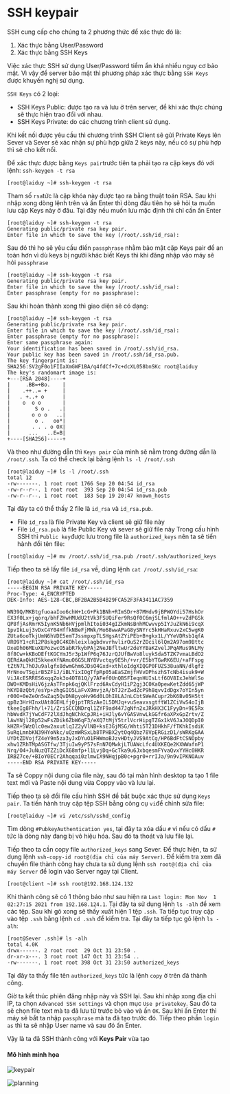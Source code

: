 ﻿# SSH keypair
SSH cung cấp cho chúng ta 2 phương thức để xác thực đó là:

1. Xác thực bằng User/Password
1. Xác thực bằng SSH Keys

Việc xác thực SSH sử dụng User/Password tiềm ẩn khá nhiều nguy cơ bảo mật. Vì vậy để server bảo mật thì phương pháp xác thực bằng `SSH Keys` được khuyến nghị sử dụng.

`SSH Keys` có 2 loại: 
- SSH Keys Public: được tạo ra và lưu ở trên server, để khi xác thực chúng sẽ thực hiện trao đổi với nhau.
- SSH Keys Private: do các chương trình client sử dụng.

Khi kết nối được yêu cầu thì chương trình SSH Client sẽ gửi Private Keys lên Sever và Sever sẽ xác nhận sự phù hợp giữa 2 keys này, nếu có sự phù hợp thì sẽ cho kết nối.

Để xác thực được bằng `Keys pair`trước tiên ta phải tạo ra cặp keys đó với lệnh: `ssh-keygen -t rsa`
```
[root@laiduy ~]# ssh-keygen -t rsa

```
Tham số `rsa`tức là cặp khóa này được tạo ra bằng thuật toán RSA.
Sau khi nhập xong dòng lệnh trên và ấn Enter thì dòng đầu tiên họ sẽ hỏi ta muốn lưu cặp Keys này ở đâu. Tại đây nếu muốn lưu mặc định thì chỉ cần ấn Enter 
```
[root@laiduy ~]# ssh-keygen -t rsa
Generating public/private rsa key pair.
Enter file in which to save the key (/root/.ssh/id_rsa): 
```
Sau đó thì họ sẽ yêu cầu điền `passphrase` nhằm bảo mật cặp Keys pair để an toàn hơn vì dù keys bị người khác biết Keys thì khi đăng nhập vào máy sẽ hỏi `passphrase`
```
[root@laiduy ~]# ssh-keygen -t rsa
Generating public/private rsa key pair.
Enter file in which to save the key (/root/.ssh/id_rsa): 
Enter passphrase (empty for no passphrase):
```
Sau khi hoàn thành xong thì giao diện sẽ có dạng: 
```
[root@laiduy ~]# ssh-keygen -t rsa
Generating public/private rsa key pair.
Enter file in which to save the key (/root/.ssh/id_rsa):
Enter passphrase (empty for no passphrase):
Enter same passphrase again:
Your identification has been saved in /root/.ssh/id_rsa.
Your public key has been saved in /root/.ssh/id_rsa.pub.
The key fingerprint is:
SHA256:SV2gF0o1FIIaXmGWF1BA/q4fdCf+7c+dcXL058bnSKc root@laiduy
The key's randomart image is:
+---[RSA 2048]----+
|     .BB=+Bo.    |
|    .++..= +     |
|   . +..+ o      |
|    o  o o       |
|        S o .   .|
|       o o o   ..|
|        o .   oo*|
|       . . . o OX|
|      ...   ..E=B|
+----[SHA256]-----+
```
Và theo như đường dẫn thì `Keys pair` của mình sẽ nằm trong đường dẫn là `/root/.ssh`. Ta có thể check lại bằng lệnh `ls -l /root/.ssh`
```
[root@laiduy ~]# ls -l /root/.ssh
total 12
-rw-------. 1 root root 1766 Sep 20 04:54 id_rsa
-rw-r--r--. 1 root root  393 Sep 20 04:54 id_rsa.pub
-rw-r--r--. 1 root root  183 Sep 19 20:47 known_hosts
```
Tại đây ta có thể thấy 2 file là `id_rsa` và `id_rsa.pub`. 
- File `id_rsa` là file Private Key và client sẽ giữ file này
- File `id_rsa.pub` là file Public Key và sever sẽ giữ file này
 Trong cấu hình SSH thì `Public key`được lưu trong file là `authorized_keys` nên ta sẽ tiến hành đổi tên file:
 ```
[root@laiduy ~]# mv /root/.ssh/id_rsa.pub /root/.ssh/authorized_keys
```
Tiếp theo ta sẽ lấy file `id_rsa` về, dùng lệnh `cat /root/.ssh/id_rsa`:
```
[root@laiduy ~]# cat /root/.ssh/id_rsa
-----BEGIN RSA PRIVATE KEY-----
Proc-Type: 4,ENCRYPTED
DEK-Info: AES-128-CBC,BF2BA2B5B4B29FCA52F3FA3411AC7359

WN39Q/MKBtgfuoaaIoo6chW+1cG+Pk1BNh+RImSDr+87MHdv9jBPWOYdi57HshOr
EX3f0Lx+jqorq/bhFZHwHMUdU2tVk3FSUQiFer9RsQf0C6mjSLfmlAO++vZdPGSk
QP8fjAsRmrK5IynK5Nb6HVjpmlhItoi034gIZkmNsBnhMCwvvp5IYJuZkN6i9cqX
1pvIkLuj3vDxC4Y04HffkNBeFjMWk/Mo68wwAPaG8ySNYrc5kHHaRxuv2xC5wgK0
ZUta6ooTkjUmN6hVDE5emTJssmpxpTLSHgsAtZYiPEb+B+gkx1L/YYeVDRsb1qfA
VRO9Y1+cR12P8skg0C4KOhleixlagbdvvrhvlirOuS2rZOcil6lQm2A97om9Bttc
DxeDh06MEuXEPozwcO5abR7kybPAj2NeJBfltwUr2deYYBaKZvelJPqAMus9NLMy
8f8Cw+kKBoDEftKGCYmJ5r3p1WfP6q76JzrQJUfBwVo8luykSda5TZK7vmaLBdO2
QERdAaQkHI5kkeeXfNAmuO6G5LNY8Vvctqy9E5h/+vr/E5bYTGwRK6EU/+aFFspg
tZtN7L7hOJu9algfx8dwmGhm6JDsO4Gxd+xthloIdgXIQGP0FUZS38uaNN/dlgfz
MrNnovTSgirB5ZFiJ/iBLYixIOgTfpRp05aEaSZmjfHVvDPhszhSTcNb4isuk9+W
ViJAcESRRES6xqqZok3o4OT81Q/y7AFef0UnQBSFIeqnHUIsLtf6OV8IxJehWlSo
DWO+KMDsHiV6jzAsTFnpk6qjQKlFrzd6AvCdyH1iP2gj3C0Ka0pewKetZdd65jWP
hKYD8zQbt/esYp+zhgGIO5LaFvX9mvjzA/bTJ2rZwdZcP9h8qvvIdDgx7oYIn5yn
r00O+0eZeOn5wZaq5QvDN8pyoHv96d0LOhI8LAJnLCbtSWeACupr2bK6Bv05H5tt
qpBz3HrHInxUAt8GEHLfjOjptTRSzAeIL5DMJq+vuSeavxsgtftW1ZCiVwS4oIjB
tkeeIg8Fhh/l+71/ZriSCCQNDrql1ZYF9ad447JgNfn2xJRkHX3C1FyyDn+9E5Rx
hbWvdX7jYwCdF72lXdJhgNChkCpJRi+iHJly6vYGASVnwLkGGfr6aXPxGpZrtv/Z
lAwYNjl28p52wFsZDik6ZbW6qF3/eXQ7tMjY5trlVcrHipgTZGx1kV6JaJOQDpI0
kHZR+SWzQlc0ew2axutlqIZ2yVlNB+ksE3GjMSG/Whti5T21DHkhF/fTKhkIsdiK
5uRqLmnbKN39HYoNkc/uQzmWRSxLb8TPHBX2ytOq4Qbz78VpERGizD1/sWRKgGAA
UYDtZDVojfZ4eY9m5za3yJxDYuO1FHWmoBJzvHDtyJVS9AtCg/HP6BdFtCSNOpby
xhw1ZRhTMpASGTfw/3TjuIw9yP57sFnN7QMwkjLTUAWcLfc4UXKEQe2KXWWafnP1
Nrq/O4+JuNuzQTZZiDcX68mfp+l1LvjDq+GcTka9u6JxbqesmFYvaQvxYYHc0HKR
IRBZ7ce/+BIoY0ECr2Ahqqai0zlmwIX9NHqjpB0c+pgr0+rrIJa/9n9vIPKNOAuv
-----END RSA PRIVATE KEY-----
```
Ta sẽ Coppy nội dung của file này, sau đó tại màn hình desktop ta tạo 1 file text mới và Paste nội dung vừa Coppy vào và lưu lại.

Tiếp theo ta sẽ đổi file cấu hình SSH để bắt buộc xác thực sử dụng `Keys pair`. Ta tiến hành truy cập tệp SSH bằng công cụ `vi`để chỉnh sửa file: 
```
[root@laiduy ~]# vi /etc/ssh/sshd_config
```
Tìm dòng `#PubkeyAuthentication yes`, tại đây ta xóa dấu `#` vì nếu có dấu `#` tức là dòng này đang bị vô hiệu hóa. Sau đó ta thoát và lưu file lại.

Tiếp theo ta cần copy file `authorized_keys` sang Sever. Để thực hiện, ta sử dụng lệnh `ssh-copy-id root@(địa chỉ của máy Server)`. Để kiểm tra xem đã chuyển file thành công hay chưa ta sử dụng lệnh `ssh root@(địa chỉ của máy Server` để login vào Server ngay tại Client. 
```
[root@client ~]# ssh root@192.168.124.132
```

Khi thành công sẽ có 1 thông báo như sau hiện ra `Last login: Mon Nov  1 02:27:15 2021 from 192.168.124.1`. Tại đây ta sử dụng lệnh `ls -alh` để xem các tệp. Sau khi gõ xong sẽ thấy xuất hiện 1 tệp `.ssh`. Ta tiếp tục truy cập vào tệp `.ssh` bằng lệnh `cd .ssh` để kiểm tra. Tại đây ta tiếp tục gõ lệnh `ls -alh`:
```
[root@Sever .ssh]# ls -alh
total 4.0K
drwx------. 2 root root  29 Oct 31 23:50 .
dr-xr-x---. 3 root root 147 Oct 31 23:54 ..
-rw-------. 1 root root 398 Oct 31 23:50 authorized_keys
```
Tại đây ta thấy file tên `authorized_keys` tức là lệnh `copy` ở trên đã thành công.


Giờ ta kết thúc phiên đăng nhập này và SSH lại. Sau khi nhập xong địa chỉ IP, ta chọn `Advanced SSH settings` và chọn mục `Use privatekey`. Sau đó ta sẽ chọn file text mà ta đã lưu từ trước bỏ vào và ấn `OK`. Sau khi ấn Enter thì máy sẽ bắt ta nhập `passphrase` mà ta đã tạo trước đó. Tiếp theo phần `login as` thì ta sẽ nhập User name và sau đó ấn Enter.

Vậy là ta đã SSH thành công với **Keys Pair** vừa tạo

#### Mô hình minh họa
![keypair](https://user-images.githubusercontent.com/84270045/140883723-306a72a8-84a1-4cc9-aa78-dc93f7a17d09.png)

![planning](https://user-images.githubusercontent.com/84270045/140883511-06e5f7dd-4d43-42d9-adaf-d4af692ab885.png)


